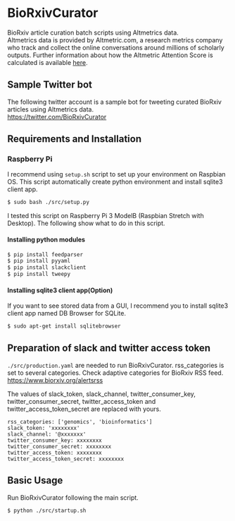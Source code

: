 # BioRxivCurator

BioRxiv article curation batch scripts using Altmetrics data.  
Altmetrics data is provided by Altmetric.com, a research metrics company who track and collect the online conversations around millions of scholarly outputs.
Further information about how the Altmetric Attention Score is calculated is available [here](https://www.altmetric.com/about-altmetrics/the-donut-and-score/).

## Sample Twitter bot

The following twitter account is a sample bot for tweeting curated BioRxiv articles using Altmetrics data.  
https://twitter.com/BioRxivCurator

## Requirements and Installation

### Raspberry Pi

I recommend using `setup.sh` script to set up your environment on Raspbian OS.
This script automatically create python environment and install sqlite3 client app.

```bash
$ sudo bash ./src/setup.py
```

I tested this script on Raspberry Pi 3 ModelB (Raspbian Stretch with Desktop).
The following show what to do in this script.

#### Installing python modules

```bash
$ pip install feedparser
$ pip install pyyaml
$ pip install slackclient
$ pip install tweepy
```

#### Installing sqlite3 client app(Option)

If you want to see stored data from a GUI, I recommend you to install sqlite3 client app named DB Browser for SQLite.

```bash
$ sudo apt-get install sqlitebrowser
```

## Preparation of slack and twitter access token

`./src/production.yaml` are needed to run BioRxivCurator.
rss_categories is set to several categories. Check adaptive categories for BioRxiv RSS feed.  
https://www.biorxiv.org/alertsrss

The values of slack_token, slack_channel, twitter_consumer_key, twitter_consumer_secret, twitter_access_token and twitter_access_token_secret are replaced with yours.

```
rss_categories: ['genomics', 'bioinformatics']
slack_token: 'xxxxxxxx'
slack_channel: '@xxxxxxx'
twitter_consumer_key: xxxxxxxx
twitter_consumer_secret: xxxxxxxx
twitter_access_token: xxxxxxxx
twitter_access_token_secret: xxxxxxxx
```

## Basic Usage

Run BioRxivCurator following the main script.

```
$ python ./src/startup.sh
```
